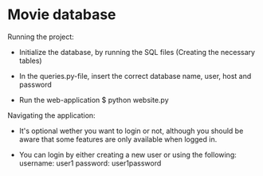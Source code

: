# Movie database

Running the project:

- Initialize the database, by running the SQL files (Creating the necessary tables) 

- In the queries.py-file, insert the correct database name, user, host and password

- Run the web-application
  $ python website.py


Navigating the application:

- It's optional wether you want to login or not, although you should be aware that some features are only available when logged in. 

- You can login by either creating a new user or using the following:
username: user1 
password: user1password
